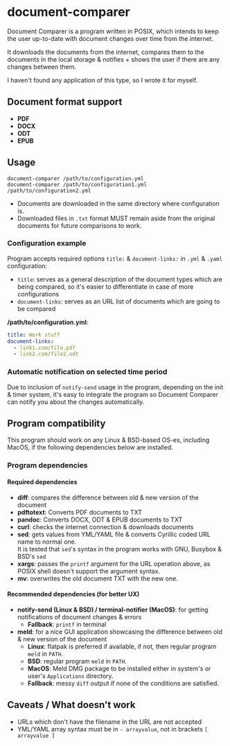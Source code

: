 # document-comparer

Document Comparer is a program written in POSIX, which intends to keep the user up-to-date with document changes over time from the internet.

It downloads the documents from the internet, compares them to the documents in the local storage & notifies + shows the user if there are any changes between them.

I haven't found any application of this type, so I wrote it for myself.

## Document format support

- **PDF**
- **DOCX**
- **ODT**
- **EPUB**

## Usage

```
document-comparer /path/to/configuration.yml
document-comparer /path/to/configuration1.yml /path/to/configuration2.yml
```

- Documents are downloaded in the same directory where configuration is.
- Downloaded files in `.txt` format MUST remain aside from the original documents for future comparisons to work.

### Configuration example

Program accepts required options `title:` & `document-links:` in `.yml` & `.yaml` configuration:
  - `title`: serves as a general description of the document types which are being compared, so it's easier to differentiate in case of more configurations
  - `document-links`: serves as an URL list of documents which are going to be compared

**/path/to/configuration.yml**:
```yaml
title: Work stuff
document-links:
  - link1.com/file.pdf
  - link2.com/file2.odt
```

### Automatic notification on selected time period

Due to inclusion of `notify-send` usage in the program, depending on the init & timer system, it's easy to integrate the program so Document Comparer can notify you about the changes automatically.

## Program compatibility

This program should work on any Linux & BSD-based OS-es, including MacOS, if the following dependencies below are installed.

### Program dependencies

#### Required dependencies
- **diff**: compares the difference between old & new version of the document
- **pdftotext**: Converts PDF documents to TXT
- **pandoc**: Converts DOCX, ODT & EPUB documents to TXT
- **curl**: checks the internet connection & downloads documents
- **sed**: gets values from YML/YAML file & converts Cyrillic coded URL name to normal one.  
  It is tested that `sed`'s syntax in the program works with GNU, Busybox & BSD's `sed`
- **xargs**: passes the `printf` argument for the URL operation above, as POSIX shell doesn't support the argument syntax.
- **mv**: overwrites the old document TXT with the new one.

#### Recommended dependencies (for better UX)
- **notify-send (Linux & BSD) / terminal-notifier (MacOS)**: for getting notifications of document changes & errors
  - **Fallback**: `printf` in terminal
- **meld**: for a nice GUI application showcasing the difference between old & new version of the document
  - **Linux**: flatpak is preferred if available, if not, then regular program `meld` in `PATH`.
  - **BSD**: regular program `meld` in `PATH`.
  - **MacOS**: Meld DMG package to be installed either in system's or user's `Applications` directory.
  - **Fallback**: messy `diff` output if none of the conditions are satisfied.

## Caveats / What doesn't work

- URLs which don't have the filename in the URL are not accepted
- YML/YAML array syntax must be in `- arrayvalue`, not in brackets `[ arrayvalue ]`
